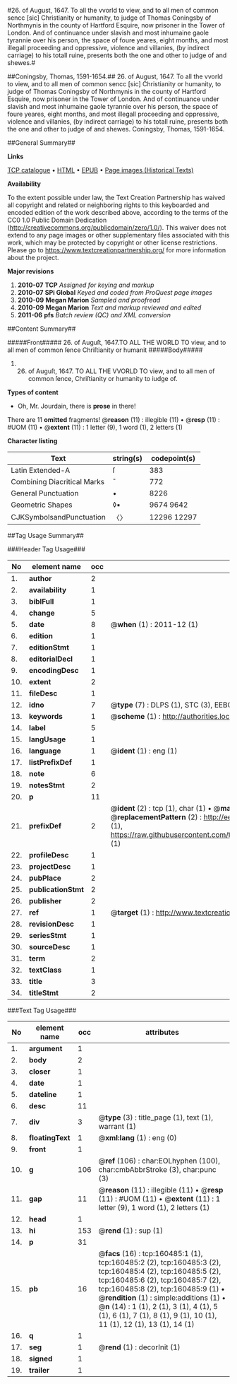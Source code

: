 #26. of August, 1647. To all the vvorld to view, and to all men of common sencc [sic] Christianity or humanity, to judge of Thomas Coningsby of Northmynis in the county of Hartford Esquire, now prisoner in the Tower of London. And of continuance under slavish and most inhumaine gaole tyrannie over his person, the space of foure yeares, eight months, and most illegall proceeding and oppressive, violence and villanies, (by indirect carriage) to his totall ruine, presents both the one and other to judge of and shewes.#

##Coningsby, Thomas, 1591-1654.##
26. of August, 1647. To all the vvorld to view, and to all men of common sencc [sic] Christianity or humanity, to judge of Thomas Coningsby of Northmynis in the county of Hartford Esquire, now prisoner in the Tower of London. And of continuance under slavish and most inhumaine gaole tyrannie over his person, the space of foure yeares, eight months, and most illegall proceeding and oppressive, violence and villanies, (by indirect carriage) to his totall ruine, presents both the one and other to judge of and shewes.
Coningsby, Thomas, 1591-1654.

##General Summary##

**Links**

[TCP catalogue](http://www.ota.ox.ac.uk/tcp/)  • 
[HTML](http://tei.it.ox.ac.uk/tcp/Texts-HTML/free/A80/A80353.html)  • 
[EPUB](http://tei.it.ox.ac.uk/tcp/Texts-EPUB/free/A80/A80353.epub) • 
[Page images (Historical Texts)](https://historicaltexts.jisc.ac.uk/eebo-99862393e)

**Availability**

To the extent possible under law, the Text Creation Partnership has waived all copyright and related or neighboring rights to this keyboarded and encoded edition of the work described above, according to the terms of the CC0 1.0 Public Domain Dedication (http://creativecommons.org/publicdomain/zero/1.0/). This waiver does not extend to any page images or other supplementary files associated with this work, which may be protected by copyright or other license restrictions. Please go to https://www.textcreationpartnership.org/ for more information about the project.

**Major revisions**

1. __2010-07__ __TCP__ *Assigned for keying and markup*
1. __2010-07__ __SPi Global__ *Keyed and coded from ProQuest page images*
1. __2010-09__ __Megan Marion__ *Sampled and proofread*
1. __2010-09__ __Megan Marion__ *Text and markup reviewed and edited*
1. __2011-06__ __pfs__ *Batch review (QC) and XML conversion*

##Content Summary##

#####Front#####
26. of Auguſt, 1647.TO ALL THE WORLD TO view, and to all men of common ſence Chriſtianity or humanit
#####Body#####

1. 26. of Auguſt, 1647. TO ALL THE VVORLD TO view, and to all men of common ſence, Chriſtianity or humanity to iudge of.

**Types of content**

  * Oh, Mr. Jourdain, there is **prose** in there!

There are 11 **omitted** fragments! 
 @__reason__ (11) : illegible (11)  •  @__resp__ (11) : #UOM (11)  •  @__extent__ (11) : 1 letter (9), 1 word (1), 2 letters (1)

**Character listing**


|Text|string(s)|codepoint(s)|
|---|---|---|
|Latin Extended-A|ſ|383|
|Combining             Diacritical Marks|̄|772|
|General Punctuation|•|8226|
|Geometric Shapes|◊▪|9674 9642|
|CJKSymbolsandPunctuation|〈〉|12296 12297|

##Tag Usage Summary##

###Header Tag Usage###

|No|element name|occ|attributes|
|---|---|---|---|
|1.|__author__|2||
|2.|__availability__|1||
|3.|__biblFull__|1||
|4.|__change__|5||
|5.|__date__|8| @__when__ (1) : 2011-12 (1)|
|6.|__edition__|1||
|7.|__editionStmt__|1||
|8.|__editorialDecl__|1||
|9.|__encodingDesc__|1||
|10.|__extent__|2||
|11.|__fileDesc__|1||
|12.|__idno__|7| @__type__ (7) : DLPS (1), STC (3), EEBO-CITATION (1), PROQUEST (1), VID (1)|
|13.|__keywords__|1| @__scheme__ (1) : http://authorities.loc.gov/ (1)|
|14.|__label__|5||
|15.|__langUsage__|1||
|16.|__language__|1| @__ident__ (1) : eng (1)|
|17.|__listPrefixDef__|1||
|18.|__note__|6||
|19.|__notesStmt__|2||
|20.|__p__|11||
|21.|__prefixDef__|2| @__ident__ (2) : tcp (1), char (1)  •  @__matchPattern__ (2) : ([0-9\-]+):([0-9IVX]+) (1), (.+) (1)  •  @__replacementPattern__ (2) : http://eebo.chadwyck.com/downloadtiff?vid=$1&page=$2 (1), https://raw.githubusercontent.com/textcreationpartnership/Texts/master/tcpchars.xml#$1 (1)|
|22.|__profileDesc__|1||
|23.|__projectDesc__|1||
|24.|__pubPlace__|2||
|25.|__publicationStmt__|2||
|26.|__publisher__|2||
|27.|__ref__|1| @__target__ (1) : http://www.textcreationpartnership.org/docs/. (1)|
|28.|__revisionDesc__|1||
|29.|__seriesStmt__|1||
|30.|__sourceDesc__|1||
|31.|__term__|2||
|32.|__textClass__|1||
|33.|__title__|3||
|34.|__titleStmt__|2||


###Text Tag Usage###

|No|element name|occ|attributes|
|---|---|---|---|
|1.|__argument__|1||
|2.|__body__|2||
|3.|__closer__|1||
|4.|__date__|1||
|5.|__dateline__|1||
|6.|__desc__|11||
|7.|__div__|3| @__type__ (3) : title_page (1), text (1), warrant (1)|
|8.|__floatingText__|1| @__xml:lang__ (1) : eng (0)|
|9.|__front__|1||
|10.|__g__|106| @__ref__ (106) : char:EOLhyphen (100), char:cmbAbbrStroke (3), char:punc (3)|
|11.|__gap__|11| @__reason__ (11) : illegible (11)  •  @__resp__ (11) : #UOM (11)  •  @__extent__ (11) : 1 letter (9), 1 word (1), 2 letters (1)|
|12.|__head__|1||
|13.|__hi__|153| @__rend__ (1) : sup (1)|
|14.|__p__|31||
|15.|__pb__|16| @__facs__ (16) : tcp:160485:1 (1), tcp:160485:2 (2), tcp:160485:3 (2), tcp:160485:4 (2), tcp:160485:5 (2), tcp:160485:6 (2), tcp:160485:7 (2), tcp:160485:8 (2), tcp:160485:9 (1)  •  @__rendition__ (1) : simple:additions (1)  •  @__n__ (14) : 1 (1), 2 (1), 3 (1), 4 (1), 5 (1), 6 (1), 7 (1), 8 (1), 9 (1), 10 (1), 11 (1), 12 (1), 13 (1), 14 (1)|
|16.|__q__|1||
|17.|__seg__|1| @__rend__ (1) : decorInit (1)|
|18.|__signed__|1||
|19.|__trailer__|1||
